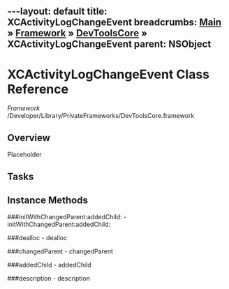 ---layout: default
title: XCActivityLogChangeEvent
breadcrumbs: <a href="/index.html">Main</a> &raquo; <a href="/Frameworks.html">Framework</a> &raquo; <a href="/Frameworks/DevToolsCore.html">DevToolsCore</a> &raquo; XCActivityLogChangeEvent
parent: NSObject 
---
# XCActivityLogChangeEvent Class Reference

*Framework* /Developer/Library/PrivateFrameworks/DevToolsCore.framework

## Overview

Placeholder

## Tasks

## Instance Methods

<a name="-initWithChangedParent:addedChild:"></a>
###initWithChangedParent:addedChild:
    - initWithChangedParent:addedChild:

<a name="-dealloc"></a>
###dealloc
    - dealloc

<a name="-changedParent"></a>
###changedParent
    - changedParent

<a name="-addedChild"></a>
###addedChild
    - addedChild

<a name="-description"></a>
###description
    - description

